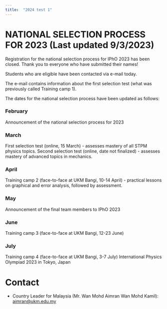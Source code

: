 ```yaml
---
title:  "2024 test 1"
---
```


# NATIONAL SELECTION PROCESS FOR 2023 (Last updated 9/3/2023)

Registration for the national selection process for IPhO 2023 has been closed. Thank you to everyone who have submitted their names!

Students who are eligible have been contacted via e-mail today. 

The e-mail contains information about the first selection test (what was previously called Training camp 1).

The dates for the national selection process have been updated as follows:

### February
Announcement of the national selection process for 2023

### March
First selection test (online, 15 March) - assesses mastery of all STPM physics topics.
Second selection test (online, date not finalized) - assesses mastery of advanced topics in mechanics.

### April
Training camp 2 (face-to-face at UKM Bangi, 10-14 April) - practical lessons on graphical and error analysis, followed by assessment. 

### May
Announcement of the final team members to IPhO 2023

### June
Training camp 3 (face-to-face at UKM Bangi, 12-23 June)

### July
Training camp 4 (face-to-face at UKM Bangi, 3-7 July)
International Physics Olympiad 2023 in Tokyo, Japan

# Contact
- Country Leader for Malaysia (Mr. Wan Mohd Aimran Wan Mohd Kamil): [aimran@ukm.edu.my](mailto:aimran@ukm.edu.my)
